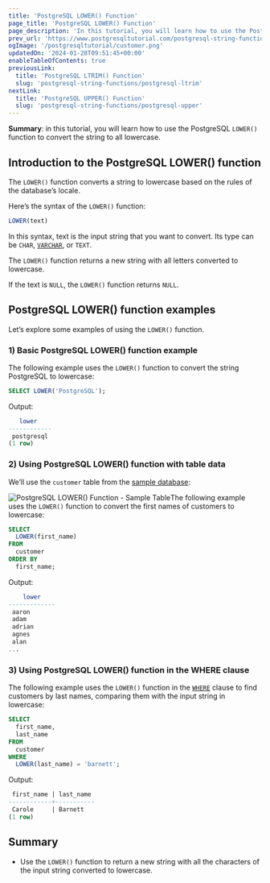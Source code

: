 ```yaml
---
title: 'PostgreSQL LOWER() Function'
page_title: 'PostgreSQL LOWER() Function'
page_description: 'In this tutorial, you will learn how to use the PostgreSQL LOWER() function to convert the string to all lower case.'
prev_url: 'https://www.postgresqltutorial.com/postgresql-string-functions/postgresql-lower/'
ogImage: '/postgresqltutorial/customer.png'
updatedOn: '2024-01-28T09:51:45+00:00'
enableTableOfContents: true
previousLink:
  title: 'PostgreSQL LTRIM() Function'
  slug: 'postgresql-string-functions/postgresql-ltrim'
nextLink:
  title: 'PostgreSQL UPPER() Function'
  slug: 'postgresql-string-functions/postgresql-upper'
---
```


**Summary**: in this tutorial, you will learn how to use the PostgreSQL `LOWER()` function to convert the string to all lowercase.

## Introduction to the PostgreSQL LOWER() function

The `LOWER()` function converts a string to lowercase based on the rules of the database’s locale.

Here’s the syntax of the `LOWER()` function:

```sql
LOWER(text)
```

In this syntax, text is the input string that you want to convert. Its type can be `CHAR`, [`VARCHAR`](../postgresql-tutorial/postgresql-char-varchar-text), or `TEXT`.

The `LOWER()` function returns a new string with all letters converted to lowercase.

If the text is `NULL`, the `LOWER()` function returns `NULL`.

## PostgreSQL LOWER() function examples

Let’s explore some examples of using the `LOWER()` function.

### 1\) Basic PostgreSQL LOWER() function example

The following example uses the `LOWER()` function to convert the string PostgreSQL to lowercase:

```sql
SELECT LOWER('PostgreSQL');
```

Output:

```sql
   lower
------------
 postgresql
(1 row)
```

### 2\) Using PostgreSQL LOWER() function with table data

We’ll use the `customer` table from the [sample database](../postgresql-getting-started/postgresql-sample-database):

![PostgreSQL LOWER() Function - Sample Table ](/postgresqltutorial/customer.png)The following example uses the `LOWER()` function to convert the first names of customers to lowercase:

```sql
SELECT
  LOWER(first_name)
FROM
  customer
ORDER BY
  first_name;
```

Output:

```sql
    lower
-------------
 aaron
 adam
 adrian
 agnes
 alan
...
```

### 3\) Using PostgreSQL LOWER() function in the WHERE clause

The following example uses the `LOWER()` function in the [`WHERE`](../postgresql-tutorial/postgresql-where) clause to find customers by last names, comparing them with the input string in lowercase:

```sql
SELECT
  first_name,
  last_name
FROM
  customer
WHERE
  LOWER(last_name) = 'barnett';
```

Output:

```sql
 first_name | last_name
------------+-----------
 Carole     | Barnett
(1 row)
```

## Summary

- Use the `LOWER()` function to return a new string with all the characters of the input string converted to lowercase.
